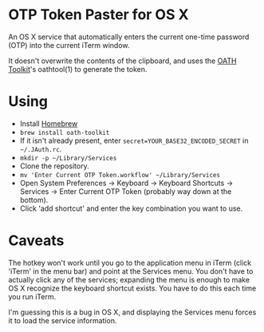 OTP Token Paster for OS X
=========================

An OS X service that automatically enters the current one-time password
(OTP) into the current iTerm window.

It doesn't overwrite the contents of the clipboard, and uses the [OATH
Toolkit](http://www.nongnu.org/oath-toolkit/)'s oathtool(1) to generate the
token.


Using
=====

- Install [Homebrew](http://mxcl.github.com/homebrew/)
- ```brew install oath-toolkit```
- If it isn't already present, enter ```secret=YOUR_BASE32_ENCODED_SECRET```
  in ```~/.JAuth.rc```.
- ```mkdir -p ~/Library/Services```
- Clone the repository.
- ```mv 'Enter Current OTP Token.workflow' ~/Library/Services```
- Open System Preferences -> Keyboard -> Keyboard Shortcuts -> Services ->
  Enter Current OTP Token (probably way down at the bottom).
- Click 'add shortcut' and enter the key combination you want to use.


Caveats
=======

The hotkey won't work until you go to the application menu in iTerm (click
'iTerm' in the menu bar) and point at the Services menu. You don't have to
actually click any of the services; expanding the menu is enough to make OS
X recognize the keyboard shortcut exists. You have to do this each time you
run iTerm.

I'm guessing this is a bug in OS X, and displaying the Services menu forces
it to load the service information.
